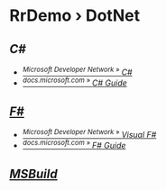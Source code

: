 # RrDemo › DotNet

## *C#*
- [<sup>*Microsoft Developer Network* » </sup>*C#*](http://msdn.microsoft.com/library/kx37x362.aspx)
- [<sup>*docs.microsoft.com* » </sup>*C# Guide*](http://docs.microsoft.com/dotnet/articles/csharp/)

## [*F#*](http://fsharp.org/)
- [<sup>*Microsoft Developer Network* » </sup>*Visual F#*](http://msdn.microsoft.com/library/dd233154.aspx)
- [<sup>*docs.microsoft.com* » </sup>*F# Guide*](http://docs.microsoft.com/dotnet/articles/fsharp/)

## [*MSBuild*](http://github.com/microsoft/msbuild)
